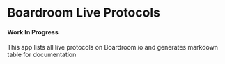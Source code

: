 # Boardroom Live Protocols

#### Work In Progress

This app lists all live protocols on Boardroom.io and generates markdown table for documentation